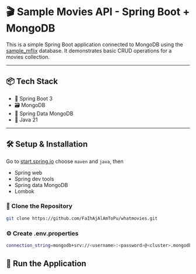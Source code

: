 # 🎬 Sample Movies API - Spring Boot + MongoDB

This is a simple Spring Boot application connected to MongoDB using the [sample_mflix](https://www.mongodb.com/docs/atlas/sample-data/sample-mflix/) database. It demonstrates basic CRUD operations for a movies collection.

---

## 📦 Tech Stack

- 🧰 Spring Boot 3
- 🗃️ MongoDB
- 🌱 Spring Data MongoDB
- 📄 Java 21
---

## 🛠️ Setup & Installation
Go to [start.spring.io](https://start.spring.io/)
choose ``maven`` and ``java``, then
- Spring web
- Spring dev tools
- Spring data MongoDB
- Lombok
### 📁 Clone the Repository
```bash
git clone https://github.com/FaIhAjAlAmToPu/whatmovies.git
```
### ⚙️ Create .env.properties
```bash
connection_string=mongodb+srv://<username>:<password>@<cluster>.mongodb.net
```

## 🚀 Run the Application

